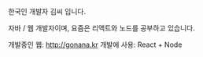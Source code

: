 한국인 개발자 김씨 입니다.

자바 / 웹 개발자이며, 요즘은 리액트와 노드를 공부하고 있습니다.

개발중인 웹: http://gonana.kr
개발에 사용: React + Node
